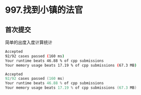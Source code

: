 # 997.找到小镇的法官

## 首次提交

简单的出度入度计算统计

```sh
Accepted
92/92 cases passed (160 ms)
Your runtime beats 46.88 % of cpp submissions
Your memory usage beats 17.19 % of cpp submissions (67.3 MB)
```

```c++
Accepted
92/92 cases passed (160 ms)
Your runtime beats 46.88 % of cpp submissions
Your memory usage beats 17.19 % of cpp submissions (67.3 MB)
```
